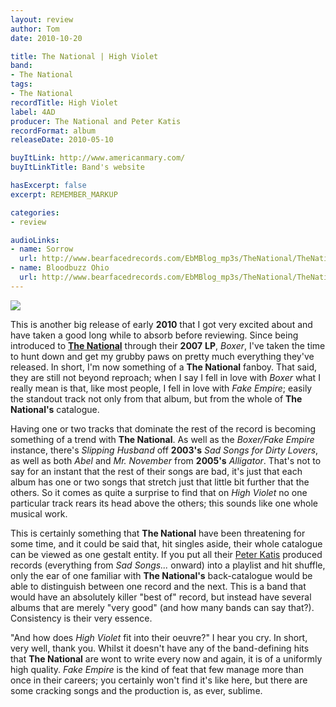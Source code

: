 ```yaml
---
layout: review
author: Tom
date: 2010-10-20

title: The National | High Violet
band:
- The National
tags:
- The National
recordTitle: High Violet
label: 4AD
producer: The National and Peter Katis
recordFormat: album
releaseDate: 2010-05-10

buyItLink: http://www.americanmary.com/
buyItLinkTitle: Band's website

hasExcerpt: false
excerpt: REMEMBER_MARKUP

categories:
- review

audioLinks:
- name: Sorrow
  url: http://www.bearfacedrecords.com/EbMBlog_mp3s/TheNational/TheNational_Sorrow.mp3
- name: Bloodbuzz Ohio
  url: http://www.bearfacedrecords.com/EbMBlog_mp3s/TheNational/TheNational_BloodbuzzOhio.mp3
---
```


![](http://eatenbymonsters.files.wordpress.com/2010/10/thenational_highviolet.jpg?w=300)

This is another big release of early **2010** that I got very excited about and have taken a good long while to absorb before reviewing. Since being introduced to [**The National**](http://www.americanmary.com/) through their **2007** **LP**, _Boxer_, I've taken the time to hunt down and get my grubby paws on pretty much everything they've released. In short, I'm now something of a **The National** fanboy. That said, they are still not beyond reproach; when I say I fell in love with _Boxer_ what I really mean is that, like most people, I fell in love with _Fake Empire_; easily the standout track not only from that album, but from the whole of **The National's** catalogue.

Having one or two tracks that dominate the rest of the record is becoming something of a trend with **The National**. As well as the _Boxer/Fake Empire_ instance, there's _Slipping Husband_ off **2003's** _Sad Songs for Dirty Lovers_, as well as both _Abel_ and _Mr. November_ from **2005's** _Alligator_. That's not to say for an instant that the rest of their songs are bad, it's just that each album has one or two songs that stretch just that little bit further that the others. So it comes as quite a surprise to find that on _High Violet_ no one particular track rears its head above the others; this sounds like one whole musical work.

This is certainly something that **The National** have been threatening for some time, and it could be said that, hit singles aside, their whole catalogue can be viewed as one gestalt entity. If you put all their [Peter Katis](http://www.tarquinrecords.com/studio/index.html) produced records (everything from _Sad Songs..._ onward) into a playlist and hit shuffle, only the ear of one familiar with **The National's** back-catalogue would be able to distinguish between one record and the next. This is a band that would have an absolutely killer "best of" record, but instead have several albums that are merely "very good" (and how many bands can say that?). Consistency is their very essence.

"And how does _High Violet_ fit into their oeuvre?" I hear you cry. In short, very well, thank you. Whilst it doesn't have any of the band-defining hits that **The National** are wont to write every now and again, it is of a uniformly high quality. _Fake Empire_ is the kind of feat that few manage more than once in their careers; you certainly won't find it's like here, but there are some cracking songs and the production is, as ever, sublime.
